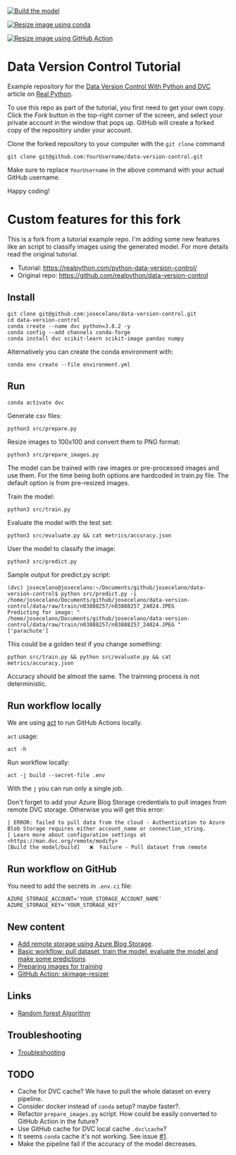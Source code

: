 [![Build the model](https://github.com/josecelano/data-version-control/actions/workflows/main.yml/badge.svg)](https://github.com/josecelano/data-version-control/actions/workflows/main.yml)

[![Resize image using conda](https://github.com/josecelano/data-version-control/actions/workflows/resize-image-conda.yml/badge.svg)](https://github.com/josecelano/data-version-control/actions/workflows/resize-image-conda.yml)

[![Resize image using GitHub Action](https://github.com/josecelano/data-version-control/actions/workflows/resize-image-with-action.yml/badge.svg)](https://github.com/josecelano/data-version-control/actions/workflows/resize-image-with-action.yml)

# Data Version Control Tutorial

Example repository for the [Data Version Control With Python and DVC](https://realpython.com/python-data-version-control/) article on [Real Python](https://realpython.com/).

To use this repo as part of the tutorial, you first need to get your own copy. Click the _Fork_ button in the top-right corner of the screen, and select your private account in the window that pops up. GitHub will create a forked copy of the repository under your account.

Clone the forked repository to your computer with the `git clone` command

```console
git clone git@github.com:YourUsername/data-version-control.git
```

Make sure to replace `YourUsername` in the above command with your actual GitHub username.

Happy coding!

# Custom features for this fork

This is a fork from a tutorial example repo. I'm adding some new features like an script to classify images using the generated model.
For more details read the original tutorial.

* Tutorial: https://realpython.com/python-data-version-control/
* Original repo: https://github.com/realpython/data-version-control

## Install

```
git clone git@github.com:josecelano/data-version-control.git
cd data-version-control
conda create --name dvc python=3.8.2 -y
conda config --add channels conda-forge
conda install dvc scikit-learn scikit-image pandas numpy
```

Alternatively you can create the conda environment with:

```
conda env create --file environment.yml
```

## Run

```
conda activate dvc
```

Generate csv files:
```
python3 src/prepare.py
```

Resize images to 100x100 and convert them to PNG format:
```
python3 src/prepare_images.py
```
The model can be trained with raw images or pre-processed images and use them. For the time being both options are hardcoded in train.py file.
The default option is from pre-resized images.

Train the model:
```
python3 src/train.py
```

Evaluate the model with the test set:
```
python3 src/evaluate.py && cat metrics/accuracy.json 
```

User the model to classify the image:
```
python3 src/predict.py
```

Sample output for predict.py script:
```
(dvc) josecelano@josecelano:~/Documents/github/josecelano/data-version-control$ python src/predict.py -i /home/josecelano/Documents/github/josecelano/data-version-control/data/raw/train/n03888257/n03888257_24024.JPEG
Predicting for image: " /home/josecelano/Documents/github/josecelano/data-version-control/data/raw/train/n03888257/n03888257_24024.JPEG "
['parachute']
```

This could be a golden test if you change something:
```
python src/train.py && python src/evaluate.py && cat metrics/accuracy.json
```
Accuracy should be almost the same. The trainning process is not deterministic.

## Run workflow locally

We are using [act](https://github.com/nektos/act) to run GitHub Actions locally.

`act` usage:
```
act -h
```

Run workflow locally:
```
act -j build --secret-file .env
```
With the `j` you can run only a single job.

Don't forget to add your Azure Blog Storage credentials to pull images from remote DVC storage. Otherwise you will get this error:

```
| ERROR: failed to pull data from the cloud - Authentication to Azure Blob Storage requires either account_name or connection_string.
| Learn more about configuration settings at <https://man.dvc.org/remote/modify>
[Build the model/build]   ❌  Failure - Pull dataset from remote
```

## Run workflow on GitHub

You need to add the secrets in `.env.ci` file:

```
AZURE_STORAGE_ACCOUNT='YOUR_STORAGE_ACCOUNT_NAME'
AZURE_STORAGE_KEY='YOUR_STORAGE_KEY'
```

## New content

* [Add remote storage using Azure Blog Storage](docs/azure-blob-storage.md).
* [Basic workflow: pull dataset, train the model, evaluate the model and make some predictions](docs/basic-workflow-with-dvc.md)
* [Preparing images for training](docs/preparing-images-for-training.md)
* [GitHub Action: skimage-resizer](docs/github-action-skimage-resizer.md)

## Links

* [Random forest Algorithm](https://inblog.in/Random-forest-r7gFle7V8L)

## Troubleshooting

* [Troubleshooting](docs/troubleshooting.md)

## TODO

* Cache for DVC cache? We have to pull the whole dataset on every pipeline.
* Consider docker instead of `conda` setup? maybe faster?.
* Refactor `prepare_images.py` script. How could be easily converted to GitHub Action in the future?
* Use GitHub cache for DVC local cache `.dvc\cache`?
* It seems `conda` cache it's not working. See issue [#1](https://github.com/josecelano/data-version-control/issues/1).
* Make the pipeline fail if the accuracy of the model decreases.